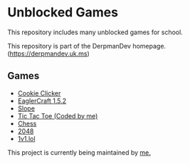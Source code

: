 # Unblocked Games
This repository includes many unblocked games for school. 

This repository is part of the DerpmanDev homepage. (https://derpmandev.uk.ms)
## Games
* [Cookie Clicker](https://derpmandev.uk.ms/unblocked-games/cookieclicker)
* [EaglerCraft 1.5.2](https://derpmandev.uk.ms/unblocked-games/eaglercraft-1-5)
* [Slope](https://derpmandev.uk.ms/unblocked-games/slope)
* [Tic Tac Toe (Coded by me)](https://derpmandev.uk.ms/unblocked-games/tic-tac-toe)
* [Chess](https://derpmandev.uk.ms/unblocked-games/chess)
* [2048](https://derpmandev.uk.ms/unblocked-games/2048)
* [1v1.lol](https://derpmandev.uk.ms/unblocked-games/1v1)

This project is currently being maintained by [me.](https://github.com/DerpmanDev)
